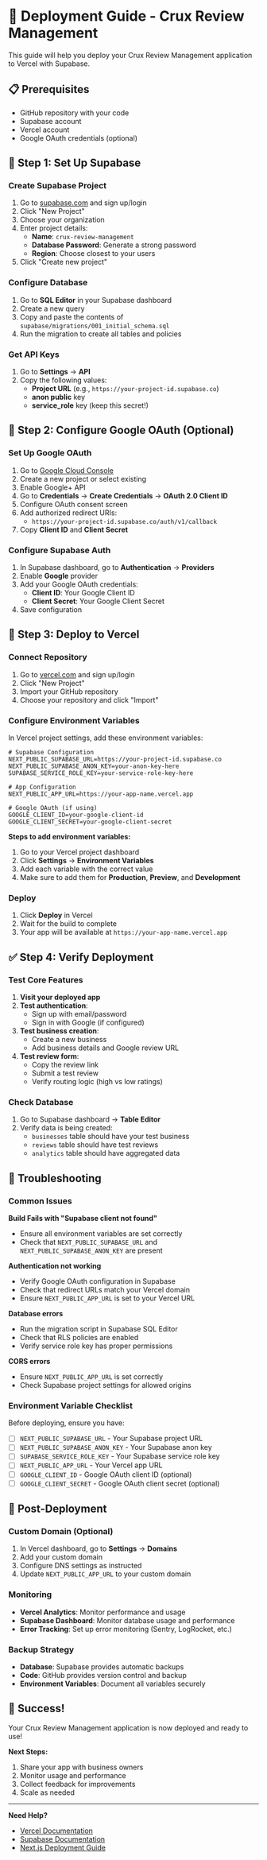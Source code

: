 # 🚀 Deployment Guide - Crux Review Management

This guide will help you deploy your Crux Review Management application to Vercel with Supabase.

## 📋 Prerequisites

- GitHub repository with your code
- Supabase account
- Vercel account
- Google OAuth credentials (optional)

## 🔧 Step 1: Set Up Supabase

### Create Supabase Project

1. Go to [supabase.com](https://supabase.com) and sign up/login
2. Click "New Project"
3. Choose your organization
4. Enter project details:
   - **Name**: `crux-review-management`
   - **Database Password**: Generate a strong password
   - **Region**: Choose closest to your users
5. Click "Create new project"

### Configure Database

1. Go to **SQL Editor** in your Supabase dashboard
2. Create a new query
3. Copy and paste the contents of `supabase/migrations/001_initial_schema.sql`
4. Run the migration to create all tables and policies

### Get API Keys

1. Go to **Settings** → **API**
2. Copy the following values:
   - **Project URL** (e.g., `https://your-project-id.supabase.co`)
   - **anon public** key
   - **service_role** key (keep this secret!)

## 🔐 Step 2: Configure Google OAuth (Optional)

### Set Up Google OAuth

1. Go to [Google Cloud Console](https://console.cloud.google.com/)
2. Create a new project or select existing
3. Enable Google+ API
4. Go to **Credentials** → **Create Credentials** → **OAuth 2.0 Client ID**
5. Configure OAuth consent screen
6. Add authorized redirect URIs:
   - `https://your-project-id.supabase.co/auth/v1/callback`
7. Copy **Client ID** and **Client Secret**

### Configure Supabase Auth

1. In Supabase dashboard, go to **Authentication** → **Providers**
2. Enable **Google** provider
3. Add your Google OAuth credentials:
   - **Client ID**: Your Google Client ID
   - **Client Secret**: Your Google Client Secret
4. Save configuration

## 🚀 Step 3: Deploy to Vercel

### Connect Repository

1. Go to [vercel.com](https://vercel.com) and sign up/login
2. Click "New Project"
3. Import your GitHub repository
4. Choose your repository and click "Import"

### Configure Environment Variables

In Vercel project settings, add these environment variables:

```env
# Supabase Configuration
NEXT_PUBLIC_SUPABASE_URL=https://your-project-id.supabase.co
NEXT_PUBLIC_SUPABASE_ANON_KEY=your-anon-key-here
SUPABASE_SERVICE_ROLE_KEY=your-service-role-key-here

# App Configuration
NEXT_PUBLIC_APP_URL=https://your-app-name.vercel.app

# Google OAuth (if using)
GOOGLE_CLIENT_ID=your-google-client-id
GOOGLE_CLIENT_SECRET=your-google-client-secret
```

**Steps to add environment variables:**
1. Go to your Vercel project dashboard
2. Click **Settings** → **Environment Variables**
3. Add each variable with the correct value
4. Make sure to add them for **Production**, **Preview**, and **Development**

### Deploy

1. Click **Deploy** in Vercel
2. Wait for the build to complete
3. Your app will be available at `https://your-app-name.vercel.app`

## ✅ Step 4: Verify Deployment

### Test Core Features

1. **Visit your deployed app**
2. **Test authentication**:
   - Sign up with email/password
   - Sign in with Google (if configured)
3. **Test business creation**:
   - Create a new business
   - Add business details and Google review URL
4. **Test review form**:
   - Copy the review link
   - Submit a test review
   - Verify routing logic (high vs low ratings)

### Check Database

1. Go to Supabase dashboard → **Table Editor**
2. Verify data is being created:
   - `businesses` table should have your test business
   - `reviews` table should have test reviews
   - `analytics` table should have aggregated data

## 🔧 Troubleshooting

### Common Issues

**Build Fails with "Supabase client not found"**
- Ensure all environment variables are set correctly
- Check that `NEXT_PUBLIC_SUPABASE_URL` and `NEXT_PUBLIC_SUPABASE_ANON_KEY` are present

**Authentication not working**
- Verify Google OAuth configuration in Supabase
- Check that redirect URLs match your Vercel domain
- Ensure `NEXT_PUBLIC_APP_URL` is set to your Vercel URL

**Database errors**
- Run the migration script in Supabase SQL Editor
- Check that RLS policies are enabled
- Verify service role key has proper permissions

**CORS errors**
- Ensure `NEXT_PUBLIC_APP_URL` is set correctly
- Check Supabase project settings for allowed origins

### Environment Variable Checklist

Before deploying, ensure you have:

- [ ] `NEXT_PUBLIC_SUPABASE_URL` - Your Supabase project URL
- [ ] `NEXT_PUBLIC_SUPABASE_ANON_KEY` - Your Supabase anon key
- [ ] `SUPABASE_SERVICE_ROLE_KEY` - Your Supabase service role key
- [ ] `NEXT_PUBLIC_APP_URL` - Your Vercel app URL
- [ ] `GOOGLE_CLIENT_ID` - Google OAuth client ID (optional)
- [ ] `GOOGLE_CLIENT_SECRET` - Google OAuth client secret (optional)

## 📱 Post-Deployment

### Custom Domain (Optional)

1. In Vercel dashboard, go to **Settings** → **Domains**
2. Add your custom domain
3. Configure DNS settings as instructed
4. Update `NEXT_PUBLIC_APP_URL` to your custom domain

### Monitoring

- **Vercel Analytics**: Monitor performance and usage
- **Supabase Dashboard**: Monitor database usage and performance
- **Error Tracking**: Set up error monitoring (Sentry, LogRocket, etc.)

### Backup Strategy

- **Database**: Supabase provides automatic backups
- **Code**: GitHub provides version control and backup
- **Environment Variables**: Document all variables securely

## 🎉 Success!

Your Crux Review Management application is now deployed and ready to use! 

**Next Steps:**
1. Share your app with business owners
2. Monitor usage and performance
3. Collect feedback for improvements
4. Scale as needed

---

**Need Help?**
- [Vercel Documentation](https://vercel.com/docs)
- [Supabase Documentation](https://supabase.com/docs)
- [Next.js Deployment Guide](https://nextjs.org/docs/deployment)
